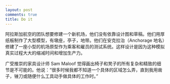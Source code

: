 ```yaml
---
layout: post
comments: true
title: Do it
---
```




阿拉斯加航空的团队想要修建一个新机场，他们没有依靠设计图和草稿。他们用厚纸板制作了大型模型，有墩座，亭子，地带。他们在安克拉治（Anchorage 地名）修建了一座小型的机场原型作为乘客和雇员的测试系统。这样设计是因为这种模拟真实过程大大的缩减时间和增加生产力。



广受推崇的家具设计师 Sam Maloof 觉得画出椅子和凳子的所有复杂和精致的细节是不可能的。他说：“很多时候我都不知道一个具体的区域怎么弄，直到我用凿子，锉刀或随便什么工具动手做具体的工作时。”




